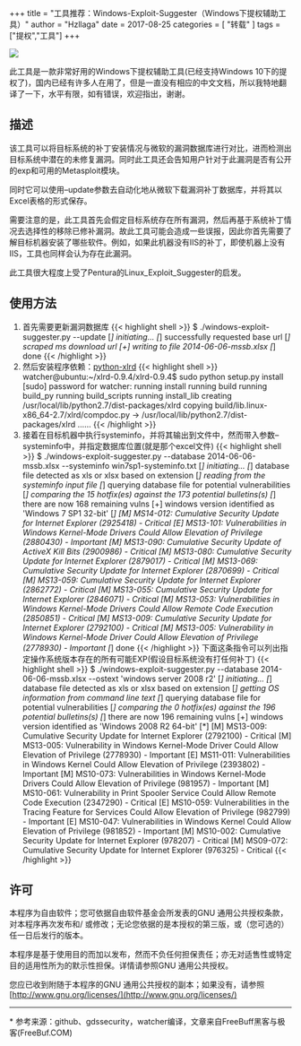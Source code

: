 +++
title = "工具推荐：Windows-Exploit-Suggester（Windows下提权辅助工具）"
author = "Hzllaga"
date = 2017-08-25
categories = [ "转载" ]
tags = ["提权","工具"]
+++

![](https://cdn.wtfsec.org/img/20200222165340.jpg)

此工具是一款非常好用的Windows下提权辅助工具(已经支持Windows 10下的提权了)，国内已经有许多人在用了，但是一直没有相应的中文文档，所以我特地翻译了一下，水平有限，如有错误，欢迎指出，谢谢。<!--more-->

## 描述
该工具可以将目标系统的补丁安装情况与微软的漏洞数据库进行对比，进而检测出目标系统中潜在的未修复漏洞。同时此工具还会告知用户针对于此漏洞是否有公开的exp和可用的Metasploit模块。

同时它可以使用–update参数去自动化地从微软下载漏洞补丁数据库，并将其以Excel表格的形式保存。

需要注意的是，此工具首先会假定目标系统存在所有漏洞，然后再基于系统补丁情况去选择性的移除已修补漏洞。故此工具可能会造成一些误报，因此你首先需要了解目标机器安装了哪些软件。例如，如果此机器没有IIS的补丁，即使机器上没有IIS，工具也同样会认为存在此漏洞。

此工具很大程度上受了Pentura的Linux_Exploit_Suggester的启发。
## 使用方法
1. 首先需要更新漏洞数据库
 {{< highlight shell >}}
$ ./windows-exploit-suggester.py --update
[*] initiating...
[*] successfully requested base url
[*] scraped ms download url
[+] writing to file 2014-06-06-mssb.xlsx
[*] done
{{< /highlight >}}
2. 然后安装程序依赖：[python-xlrd](https://pypi.org/project/xlrd/)
{{< highlight shell >}}
watcher@ubuntu:~/xlrd-0.9.4/xlrd-0.9.4$ sudo python setup.py install
[sudo] password for watcher: 
running install
running build
running build_py
running build_scripts
running install_lib
creating /usr/local/lib/python2.7/dist-packages/xlrd
copying build/lib.linux-x86_64-2.7/xlrd/compdoc.py -> /usr/local/lib/python2.7/dist-packages/xlrd
......
{{< /highlight >}}
3. 接着在目标机器中执行systeminfo，并将其输出到文件中，然而带入参数–systeminfo中，并指定数据库位置(就是那个excel文件)
{{< highlight shell >}}
$ ./windows-exploit-suggester.py --database 2014-06-06-mssb.xlsx --systeminfo win7sp1-systeminfo.txt 
[*] initiating...
[*] database file detected as xls or xlsx based on extension
[*] reading from the systeminfo input file
[*] querying database file for potential vulnerabilities
[*] comparing the 15 hotfix(es) against the 173 potential bulletins(s)
[*] there are now 168 remaining vulns
[+] windows version identified as 'Windows 7 SP1 32-bit'
[*] 
[M] MS14-012: Cumulative Security Update for Internet Explorer (2925418) - Critical
[E] MS13-101: Vulnerabilities in Windows Kernel-Mode Drivers Could Allow Elevation of Privilege (2880430) - Important
[M] MS13-090: Cumulative Security Update of ActiveX Kill Bits (2900986) - Critical
[M] MS13-080: Cumulative Security Update for Internet Explorer (2879017) - Critical
[M] MS13-069: Cumulative Security Update for Internet Explorer (2870699) - Critical
[M] MS13-059: Cumulative Security Update for Internet Explorer (2862772) - Critical
[M] MS13-055: Cumulative Security Update for Internet Explorer (2846071) - Critical
[M] MS13-053: Vulnerabilities in Windows Kernel-Mode Drivers Could Allow Remote Code Execution (2850851) - Critical
[M] MS13-009: Cumulative Security Update for Internet Explorer (2792100) - Critical
[M] MS13-005: Vulnerability in Windows Kernel-Mode Driver Could Allow Elevation of Privilege (2778930) - Important
[*] done
{{< /highlight >}}
下面这条指令可以列出指定操作系统版本存在的所有可能EXP(假设目标系统没有打任何补丁)
{{< highlight shell  >}}
$ ./windows-exploit-suggester.py --database 2014-06-06-mssb.xlsx --ostext 'windows server 2008 r2' 
[*] initiating...
[*] database file detected as xls or xlsx based on extension
[*] getting OS information from command line text
[*] querying database file for potential vulnerabilities
[*] comparing the 0 hotfix(es) against the 196 potential bulletins(s)
[*] there are now 196 remaining vulns
[+] windows version identified as 'Windows 2008 R2 64-bit'
[*] 
[M] MS13-009: Cumulative Security Update for Internet Explorer (2792100) - Critical
[M] MS13-005: Vulnerability in Windows Kernel-Mode Driver Could Allow Elevation of Privilege (2778930) - Important
[E] MS11-011: Vulnerabilities in Windows Kernel Could Allow Elevation of Privilege (2393802) - Important
[M] MS10-073: Vulnerabilities in Windows Kernel-Mode Drivers Could Allow Elevation of Privilege (981957) - Important
[M] MS10-061: Vulnerability in Print Spooler Service Could Allow Remote Code Execution (2347290) - Critical
[E] MS10-059: Vulnerabilities in the Tracing Feature for Services Could Allow Elevation of Privilege (982799) - Important
[E] MS10-047: Vulnerabilities in Windows Kernel Could Allow Elevation of Privilege (981852) - Important
[M] MS10-002: Cumulative Security Update for Internet Explorer (978207) - Critical
[M] MS09-072: Cumulative Security Update for Internet Explorer (976325) - Critical
{{< /highlight >}}
## 许可
本程序为自由软件；您可依据自由软件基金会所发表的GNU 通用公共授权条款，对本程序再次发布和/ 或修改；无论您依据的是本授权的第三版，或（您可选的）任一日后发行的版本。

本程序是基于使用目的而加以发布，然而不负任何担保责任；亦无对适售性或特定目的适用性所为的默示性担保。详情请参照GNU 通用公共授权。

您应已收到附随于本程序的GNU 通用公共授权的副本；如果没有，请参照[http://www.gnu.org/licenses/](http://www.gnu.org/licenses/)
<hr>
* 参考来源：github、gdssecurity，watcher编译，文章来自FreeBuff黑客与极客(FreeBuf.COM)

